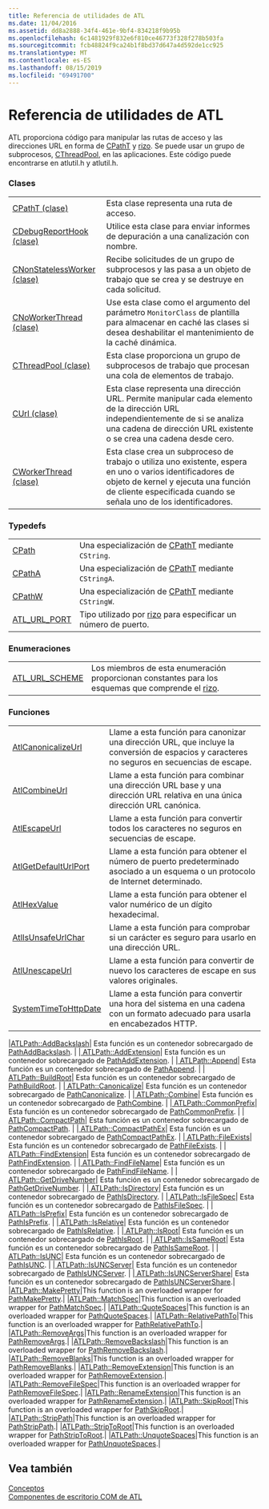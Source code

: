 ```yaml
---
title: Referencia de utilidades de ATL
ms.date: 11/04/2016
ms.assetid: dd8a2888-34f4-461e-9bf4-834218f9b95b
ms.openlocfilehash: 6c1481929f832e6f810ce46773f328f278b503fa
ms.sourcegitcommit: fcb48824f9ca24b1f8bd37d647a4d592de1cc925
ms.translationtype: MT
ms.contentlocale: es-ES
ms.lasthandoff: 08/15/2019
ms.locfileid: "69491700"
---
```

# <a name="atl-utilities-reference"></a>Referencia de utilidades de ATL

ATL proporciona código para manipular las rutas de acceso y las direcciones URL en forma de [CPathT](../atl/reference/cpatht-class.md) y [rizo](../atl/reference/curl-class.md). Se puede usar un grupo de subprocesos, [CThreadPool](../atl/reference/cthreadpool-class.md), en las aplicaciones. Este código puede encontrarse en atlutil.h y atlutil.h.

### <a name="classes"></a>Clases

|||
|-|-|
|[CPathT (clase)](../atl/reference/cpatht-class.md)|Esta clase representa una ruta de acceso.|
|[CDebugReportHook (clase)](../atl/reference/cdebugreporthook-class.md)|Utilice esta clase para enviar informes de depuración a una canalización con nombre.|
|[CNonStatelessWorker (clase)](../atl/reference/cnonstatelessworker-class.md)|Recibe solicitudes de un grupo de subprocesos y las pasa a un objeto de trabajo que se crea y se destruye en cada solicitud.|
|[CNoWorkerThread (clase)](../atl/reference/cnoworkerthread-class.md)|Use esta clase como el argumento del parámetro `MonitorClass` de plantilla para almacenar en caché las clases si desea deshabilitar el mantenimiento de la caché dinámica.|
|[CThreadPool (clase)](../atl/reference/cthreadpool-class.md)|Esta clase proporciona un grupo de subprocesos de trabajo que procesan una cola de elementos de trabajo.|
|[CUrl (clase)](../atl/reference/curl-class.md)|Esta clase representa una dirección URL. Permite manipular cada elemento de la dirección URL independientemente de si se analiza una cadena de dirección URL existente o se crea una cadena desde cero.|
|[CWorkerThread (clase)](../atl/reference/cworkerthread-class.md)|Esta clase crea un subproceso de trabajo o utiliza uno existente, espera en uno o varios identificadores de objeto de kernel y ejecuta una función de cliente especificada cuando se señala uno de los identificadores.|

### <a name="typedefs"></a>Typedefs

|||
|-|-|
|[CPath](../atl/reference/atl-typedefs.md#cpath)|Una especialización de [CPathT](../atl/reference/cpatht-class.md) mediante `CString`.|
|[CPathA](../atl/reference/atl-typedefs.md#cpatha)|Una especialización de [CPathT](../atl/reference/cpatht-class.md) mediante `CStringA`.|
|[CPathW](../atl/reference/atl-typedefs.md#cpathw)|Una especialización de [CPathT](../atl/reference/cpatht-class.md) mediante `CStringW`.|
|[ATL_URL_PORT](../atl/reference/atl-typedefs.md#atl_url_port)|Tipo utilizado por [rizo](../atl/reference/curl-class.md) para especificar un número de puerto.|

### <a name="enums"></a>Enumeraciones

|||
|-|-|
|[ATL_URL_SCHEME](../atl/reference/atl-url-scheme-enum.md)|Los miembros de esta enumeración proporcionan constantes para los esquemas que comprende el [rizo](../atl/reference/curl-class.md).|

### <a name="functions"></a>Funciones

|||
|-|-|
|[AtlCanonicalizeUrl](../atl/reference/atl-http-utility-functions.md#atlcanonicalizeurl)|Llame a esta función para canonizar una dirección URL, que incluye la conversión de espacios y caracteres no seguros en secuencias de escape.|
|[AtlCombineUrl](../atl/reference/atl-http-utility-functions.md#atlcombineurl)|Llame a esta función para combinar una dirección URL base y una dirección URL relativa en una única dirección URL canónica.|
|[AtlEscapeUrl](../atl/reference/atl-http-utility-functions.md#atlescapeurl)|Llame a esta función para convertir todos los caracteres no seguros en secuencias de escape.|
|[AtlGetDefaultUrlPort](../atl/reference/atl-http-utility-functions.md#atlgetdefaulturlport)|Llame a esta función para obtener el número de puerto predeterminado asociado a un esquema o un protocolo de Internet determinado.|
|[AtlHexValue](../atl/reference/atl-text-encoding-functions.md#atlhexvalue)|Llame a esta función para obtener el valor numérico de un dígito hexadecimal.|
|[AtlIsUnsafeUrlChar](../atl/reference/atl-http-utility-functions.md#atlisunsafeurlchar)|Llame a esta función para comprobar si un carácter es seguro para usarlo en una dirección URL.|
|[AtlUnescapeUrl](../atl/reference/atl-http-utility-functions.md#atlunescapeurl)|Llame a esta función para convertir de nuevo los caracteres de escape en sus valores originales.|
|[SystemTimeToHttpDate](../atl/reference/atl-http-utility-functions.md#systemtimetohttpdate)|Llame a esta función para convertir una hora del sistema en una cadena con un formato adecuado para usarla en encabezados HTTP.|

|[ATLPath::AddBackslash](../atl/reference/atl-path-functions.md#addbackslash)| Esta función es un contenedor sobrecargado de [PathAddBackslash](/windows/desktop/api/shlwapi/nf-shlwapi-pathaddbackslasha
). | |[ ATLPath::AddExtension](../atl/reference/atl-path-functions.md#addextension)| Esta función es un contenedor sobrecargado de [PathAddExtension](/windows/win32/api/shlwapi/nf-shlwapi-pathaddextensionw). | |[ ATLPath::Append](../atl/reference/atl-path-functions.md#append)| Esta función es un contenedor sobrecargado de [PathAppend](/windows/win32/api/shlwapi/nf-shlwapi-pathappendw). | |[ ATLPath::BuildRoot](../atl/reference/atl-path-functions.md#buildroot)| Esta función es un contenedor sobrecargado de [PathBuildRoot](/windows/win32/api/shlwapi/nf-shlwapi-pathbuildrootw). | |[ ATLPath::Canonicalize](../atl/reference/atl-path-functions.md#canonicalize)| Esta función es un contenedor sobrecargado de [PathCanonicalize](/windows/win32/api/shlwapi/nf-shlwapi-pathcanonicalizew). | |[ ATLPath::Combine](../atl/reference/atl-path-functions.md#combine)| Esta función es un contenedor sobrecargado de [PathCombine](/windows/win32/api/shlwapi/nf-shlwapi-pathcombinew). | |[ ATLPath::CommonPrefix](../atl/reference/atl-path-functions.md#commonprefix)| Esta función es un contenedor sobrecargado de [PathCommonPrefix](/windows/win32/api/shlwapi/nf-shlwapi-pathcommonprefixw). | |[ ATLPath::CompactPath](../atl/reference/atl-path-functions.md#compactpath)| Esta función es un contenedor sobrecargado de [PathCompactPath](/windows/win32/api/shlwapi/nf-shlwapi-pathcompactpathw). | |[ ATLPath::CompactPathEx](../atl/reference/atl-path-functions.md#compactpathex)| Esta función es un contenedor sobrecargado de [PathCompactPathEx](/windows/win32/api/shlwapi/nf-shlwapi-pathcompactpathexw). | |[ ATLPath::FileExists](../atl/reference/atl-path-functions.md#fileexists)| Esta función es un contenedor sobrecargado de [PathFileExists](/windows/win32/api/shlwapi/nf-shlwapi-pathfileexistsw). | |[ ATLPath::FindExtension](../atl/reference/atl-path-functions.md#findextension)| Esta función es un contenedor sobrecargado de [PathFindExtension](/windows/win32/api/shlwapi/nf-shlwapi-pathfindextensionw). | |[ ATLPath::FindFileName](../atl/reference/atl-path-functions.md#findfilename)| Esta función es un contenedor sobrecargado de [PathFindFileName](/windows/win32/api/shlwapi/nf-shlwapi-pathfindfilenamew). | |[ ATLPath::GetDriveNumber](../atl/reference/atl-path-functions.md#getdrivenumber)| Esta función es un contenedor sobrecargado de [PathGetDriveNumber](/windows/win32/api/shlwapi/nf-shlwapi-pathgetdrivenumberw). | |[ ATLPath::IsDirectory](../atl/reference/atl-path-functions.md#isdirectory)| Esta función es un contenedor sobrecargado de [PathIsDirectory](/windows/win32/api/shlwapi/nf-shlwapi-pathisdirectoryw). | |[ ATLPath::IsFileSpec](../atl/reference/atl-path-functions.md#isfilespec)| Esta función es un contenedor sobrecargado de [PathIsFileSpec](/windows/win32/api/shlwapi/nf-shlwapi-pathisfilespecw). | |[ ATLPath::IsPrefix](../atl/reference/atl-path-functions.md#isprefix)| Esta función es un contenedor sobrecargado de [PathIsPrefix](/windows/win32/api/shlwapi/nf-shlwapi-pathisprefixw). | |[ ATLPath::IsRelative](../atl/reference/atl-path-functions.md#isrelative)| Esta función es un contenedor sobrecargado de [PathIsRelative](/windows/win32/api/shlwapi/nf-shlwapi-pathisrelativew). | |[ ATLPath::IsRoot](../atl/reference/atl-path-functions.md#isroot)| Esta función es un contenedor sobrecargado de [PathIsRoot](/windows/win32/api/shlwapi/nf-shlwapi-pathisrootw). | |[ ATLPath::IsSameRoot](../atl/reference/atl-path-functions.md#issameroot)| Esta función es un contenedor sobrecargado de [PathIsSameRoot](/windows/win32/api/shlwapi/nf-shlwapi-pathissamerootw). | |[ ATLPath::IsUNC](../atl/reference/atl-path-functions.md#isunc)| Esta función es un contenedor sobrecargado de [PathIsUNC](/windows/win32/api/shlwapi/nf-shlwapi-pathisuncw). | |[ ATLPath::IsUNCServer](../atl/reference/atl-path-functions.md#isuncserver)| Esta función es un contenedor sobrecargado de [PathIsUNCServer](/windows/win32/api/shlwapi/nf-shlwapi-pathisuncserverw). | |[ ATLPath::IsUNCServerShare](../atl/reference/atl-path-functions.md#isuncservershare)| Esta función es un contenedor sobrecargado de [PathIsUNCServerShare](/windows/win32/api/shlwapi/nf-shlwapi-pathisuncserversharew).| |[ATLPath::MakePretty](../atl/reference/atl-path-functions.md#makepretty)|This function is an overloaded wrapper for [PathMakePretty](/windows/win32/api/shlwapi/nf-shlwapi-pathmakeprettyw).| |[ATLPath::MatchSpec](../atl/reference/atl-path-functions.md#matchspec)|This function is an overloaded wrapper for [PathMatchSpec](/windows/win32/api/shlwapi/nf-shlwapi-pathmatchspecw).| |[ATLPath::QuoteSpaces](../atl/reference/atl-path-functions.md#quotespaces)|This function is an overloaded wrapper for [PathQuoteSpaces](/windows/win32/api/shlwapi/nf-shlwapi-pathquotespacesw).| |[ATLPath::RelativePathTo](../atl/reference/atl-path-functions.md#relativepathto)|This function is an overloaded wrapper for [PathRelativePathTo](/windows/win32/api/shlwapi/nf-shlwapi-pathrelativepathtow).| |[ATLPath::RemoveArgs](../atl/reference/atl-path-functions.md#removeargs)|This function is an overloaded wrapper for [PathRemoveArgs](/windows/win32/api/shlwapi/nf-shlwapi-pathremoveargsw).| |[ATLPath::RemoveBackslash](../atl/reference/atl-path-functions.md#removebackslash)|This function is an overloaded wrapper for [PathRemoveBackslash](/windows/win32/api/shlwapi/nf-shlwapi-pathremovebackslashw).| |[ATLPath::RemoveBlanks](../atl/reference/atl-path-functions.md#removeblanks)|This function is an overloaded wrapper for [PathRemoveBlanks](/windows/win32/api/shlwapi/nf-shlwapi-pathremoveblanksw).| |[ATLPath::RemoveExtension](../atl/reference/atl-path-functions.md#removeextension)|This function is an overloaded wrapper for [PathRemoveExtension](/windows/win32/api/shlwapi/nf-shlwapi-pathremoveextensionw).| |[ATLPath::RemoveFileSpec](../atl/reference/atl-path-functions.md#removefilespec)|This function is an overloaded wrapper for [PathRemoveFileSpec](/windows/win32/api/shlwapi/nf-shlwapi-pathremovefilespecw).| |[ATLPath::RenameExtension](../atl/reference/atl-path-functions.md#renameextension)|This function is an overloaded wrapper for [PathRenameExtension](/windows/win32/api/shlwapi/nf-shlwapi-pathrenameextensionw).| |[ATLPath::SkipRoot](../atl/reference/atl-path-functions.md#skiproot)|This function is an overloaded wrapper for [PathSkipRoot](/windows/win32/api/shlwapi/nf-shlwapi-pathskiprootw).| |[ATLPath::StripPath](../atl/reference/atl-path-functions.md#strippath)|This function is an overloaded wrapper for [PathStripPath](/windows/win32/api/shlwapi/nf-shlwapi-pathstrippathw).| |[ATLPath::StripToRoot](../atl/reference/atl-path-functions.md#striptoroot)|This function is an overloaded wrapper for [PathStripToRoot](/windows/win32/api/shlwapi/nf-shlwapi-pathstriptorootw).| |[ATLPath::UnquoteSpaces](../atl/reference/atl-path-functions.md#unquotespaces)|This function is an overloaded wrapper for [PathUnquoteSpaces](/windows/win32/api/shlwapi/nf-shlwapi-pathunquotespacesw).|

## <a name="see-also"></a>Vea también

[Conceptos](../atl/active-template-library-atl-concepts.md)<br/>
[Componentes de escritorio COM de ATL](../atl/atl-com-desktop-components.md)
